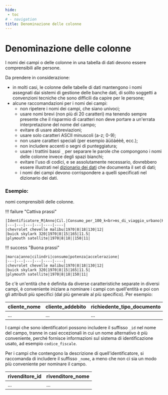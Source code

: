 ```yaml
---
hide:
 - toc
# - navigation
title: Denominazione delle colonne
---
```


# Denominazione delle colonne

I nomi dei campi o delle colonne in una tabella di dati devono essere comprensibili alle persone.

Da prendere in considerazione:

- in molti casi, le colonne delle tabelle di dati mantengono i nomi assegnati dai sistemi di gestione delle banche dati, di solito soggetti a convenzioni tecniche che sono difficili da capire per le persone;
- alcune raccomandazioni per i nomi dei campi:
    - non ripetere i nomi dei campi, che siano univoci;
    - usare nomi brevi (non più di 20 caratteri) ma tenendo sempre presente che il risparmio di caratteri non deve portare a un'errata interpretazione del nome del campo;
    - evitare di usare abbreviazioni;
    - usare solo caratteri ASCII minuscoli (a-z; 0-9);
    - non usare caratteri speciali (per esempio äüöàéèê, ecc.);
    - non includere accenti o segni di punteggiatura;
    - usare i trattini bassi `_` per separare le parole che compongono i nomi delle colonne invece degli spazi bianchi;
    - evitare l'uso di codici, e se assolutamente necessario, dovrebbero essere illustrati nel [dizionario dei dati](../dizionario_dati.md) che documenta il set di dati;
    - i nomi dei campi devono corrispondere a quelli specificati nel dizionario dei dati.

### Esempio:
nomi comprensibili delle colonne.

!!! failure "Cattiva prassi"

    |Identificatore_M|Anno|Cil.|Consumo_per_100_k<br>ms_di_viaggio_urbano|HP|m/sec^2|
    |---|---|---|---|----|----|
    |chevrolet chevelle malibu|1970|8|18|130|12|
    |buick skylark 320|1970|8|15|165|11.5|
    |plymouth satellite|1970|8|18||150|11|

!!! success "Buona prassi"

    |marca|anno|cilindri|consumo|potenza|accelerazione|
    |---|---|---|---|----|----|
    |chevrolet chevelle malibu|1970|8|18|130|12|
    |buick skylark 320|1970|8|15|165|11.5|
    |plymouth satellite|1970|8|18|150|11|

Se c'è un'entità che è definita da diverse caratteristiche separate in diversi campi, è conveniente iniziare a nominare i campi con quell'entità e poi con gli attributi più specifici (dal più generale al più specifico). Per esempio:

|cliente_nome|cliente_addebito|richiedente_tipo_documento|richiedente_numero_documento|
|---|---|---|---|
| ... | ... | ... | ... |

I campi che sono identificatori possono includere il suffisso `_id` nel nome del campo, tranne in casi eccezionali in cui un nome alternativo è più conveniente, perché fornisce informazioni sul sistema di identificazione usato, ad esempio `codice_fiscale`.

Per i campi che contengono la descrizione di quell'identificatore, si raccomanda di includere il suffisso `_nome`, a meno che non ci sia un modo più conveniente per nominare il campo.

|rivenditore_id|rivenditore_nome|
|---|---|
| ... | ... |

